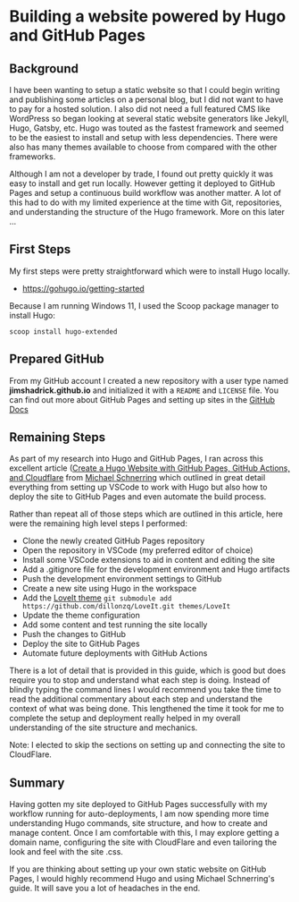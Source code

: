 # Building a website powered by Hugo and GitHub Pages


## Background
I have been wanting to setup a static website so that I could begin writing and publishing some articles on a personal blog, but I did not want to have to pay for a hosted solution. I also did not need a full featured CMS like WordPress so began looking at several static website generators like Jekyll, Hugo, Gatsby, etc. Hugo was touted as the fastest framework and seemed to be the easiest to install and setup with less dependencies. There were also has many themes available to choose from compared with the other frameworks.

Although I am not a developer by trade, I found out pretty quickly it was easy to install and get run locally. However getting it deployed to GitHub Pages and setup a continuous build workflow was another matter. A lot of this had to do with my limited experience at the time with Git, repositories, and understanding the structure of the Hugo framework. More on this later ...

## First Steps
My first steps were pretty straightforward which were to install Hugo locally.
* https://gohugo.io/getting-started

Because I am running Windows 11, I used the Scoop package manager to install Hugo:

`scoop install hugo-extended`

## Prepared GitHub 
From my GitHub account I created a new repository with a user type named **jimshadrick.github.io** and initialized it with a `README` and `LICENSE` file.  You can find out more about GitHub Pages and setting up sites in the [GitHub Docs](https://docs.github.com/en/pages/getting-started-with-github-pages/about-github-pages#types-of-github-pages-sites)

## Remaining Steps
As part of my research into Hugo and GitHub Pages, I ran across this excellent article ([Create a Hugo Website with GitHub Pages, GitHub Actions, and Cloudflare](https://schnerring.net/blog/create-a-hugo-website-with-github-pages-github-actions-and-cloudflare/) from [Michael Schnerring](https://twitter.com/schnerringo) which outlined in great detail everything from setting up VSCode to work with Hugo but also how to deploy the site to GitHub Pages and even automate the build process. 

Rather than repeat all of those steps which are outlined in this article, here were the remaining high level steps I performed:

* Clone the newly created GitHub Pages repository
* Open the repository in VSCode (my preferred editor of choice)
* Install some VSCode extensions to aid in content and editing the site
* Add a .gitignore file for the development environment and Hugo artifacts
* Push the development environment settings to GitHub
* Create a new site using Hugo in the workspace
* Add the [LoveIt theme](https://hugoloveit.com/theme-documentation-basics/)
`git submodule add https://github.com/dillonzq/LoveIt.git themes/LoveIt`
* Update the theme configuration
* Add some content and test running the site locally
* Push the changes to GitHub
* Deploy the site to GitHub Pages
* Automate future deployments with GitHub Actions

There is a lot of detail that is provided in this guide, which is good but does require you to stop and understand what each step is doing. Instead of blindly typing the command lines I would recommend you take the time to read the additional commentary about each step and understand the context of what was being done. This lengthened the time it took for me to complete the setup and deployment really helped in my overall understanding of the site structure and mechanics.

Note: I elected to skip the sections on setting up and connecting the site to CloudFlare.

## Summary
Having gotten my site deployed to GitHub Pages successfully with my workflow running for auto-deployments, I am now spending more time understanding Hugo commands, site structure, and how to create and manage content. Once I am comfortable with this, I may explore getting a domain name, configuring the site with CloudFlare and even tailoring the look and feel with the site .css.

If you are thinking about setting up your own static website on GitHub Pages, I would highly recommend Hugo and using Michael Schnerring's guide. It will save you a lot of headaches in the end.


